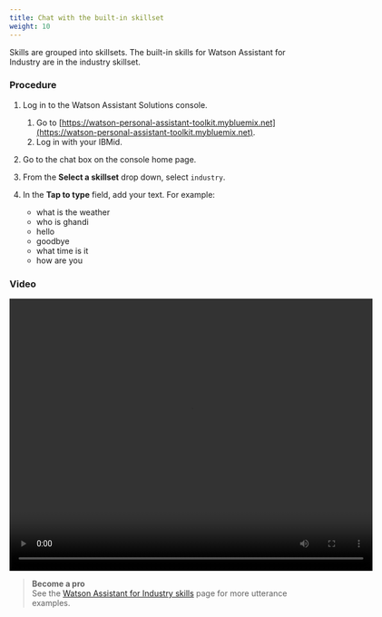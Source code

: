 ```yaml
---
title: Chat with the built-in skillset
weight: 10
---
```


Skills are grouped into skillsets. The built-in skills for Watson Assistant for Industry are in the industry skillset.  

### Procedure

1. Log in to the Watson Assistant Solutions console.
    1. Go to [https://watson-personal-assistant-toolkit.mybluemix.net](https://watson-personal-assistant-toolkit.mybluemix.net).
    2. Log in with your IBMid.
2. Go to the chat box on the console home page.
3. From the **Select a skillset** drop down, select `industry`.
4. In the **Tap to type** field, add your text. For example:

    - what is the weather
    - who is ghandi
    - hello
    - goodbye
    - what time is it
    - how are you

### Video
<video width="640" height="480" controls>
  <source src="{{site.baseurl}}/trial/videos/chat-with-built-in.mp4" type="video/mp4">
Your browser does not support the video tag.
</video>

> **Become a pro**<br>
See the [Watson Assistant for Industry skills]({{site.baseurl}}/flavours/industry/) page for more utterance examples.